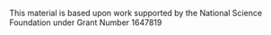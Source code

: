 This material is based upon work supported by the National Science Foundation under Grant Number 1647819
